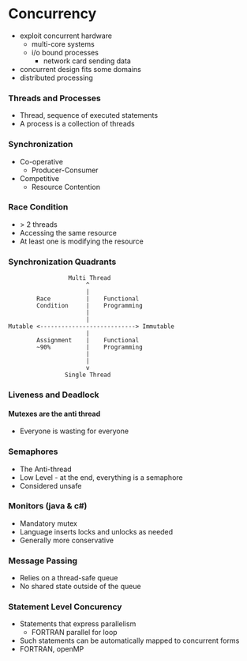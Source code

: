 # Concurrency

* exploit concurrent hardware
  * multi-core systems
  * i/o bound processes
    * network card sending data
* concurrent design fits some domains
* distributed processing

### Threads and Processes
* Thread, sequence of executed statements
* A process is a collection of threads

### Synchronization
* Co-operative
  * Producer-Consumer
* Competitive
  * Resource Contention

### Race Condition
* \> 2 threads
* Accessing the same resource
* At least one is modifying the resource

### Synchronization Quadrants
```
                 Multi Thread
                      ^
                      |
        Race          |    Functional
        Condition     |    Programming
                      |
                      |
Mutable <---------------------------> Immutable
                      |
        Assignment    |    Functional
        ~90%          |    Programming
                      |
                      |
                      v
                Single Thread
```

### Liveness and Deadlock
#### Mutexes are the anti thread
* Everyone is wasting for everyone

### Semaphores
* The Anti-thread
* Low Level - at the end, everything is a semaphore
* Considered unsafe

### Monitors  (java & c#)
* Mandatory mutex
* Language inserts locks and unlocks as needed
* Generally more conservative

### Message Passing
* Relies on a thread-safe queue
* No shared state outside of the queue

### Statement Level Concurency
* Statements that express parallelism
  * FORTRAN parallel for loop
* Such statements can be automatically mapped to concurrent forms
* FORTRAN, openMP
